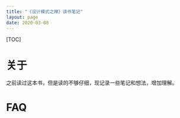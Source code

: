 ```yaml
---
title: "《设计模式之禅》读书笔记"
layout: page
date: 2020-03-08
---
```


[TOC]

# 关于
之前读过这本书，但是读的不够仔细，现记录一些笔记和想法，增加理解。


# FAQ